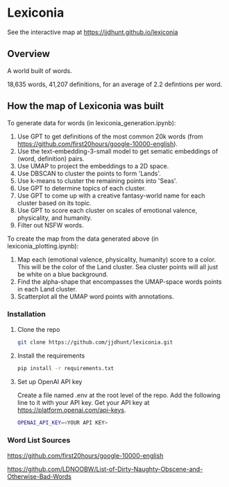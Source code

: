 # Lexiconia

See the interactive map at https://jjdhunt.github.io/lexiconia

## Overview

A world built of words.

18,635 words, 41,207 definitions, for an average of 2.2 defintions per word.

## How the map of Lexiconia was built

To generate data for words (in lexiconia_generation.ipynb):
1. Use GPT to get definitions of the most common 20k words (from https://github.com/first20hours/google-10000-english).
2. Use the text-embedding-3-small model to get sematic embeddings of (word, definition) pairs.
3. Use UMAP to project the embeddings to a 2D space.
4. Use DBSCAN to cluster the points to form 'Lands'.
5. Use k-means to cluster the remaining points into 'Seas'.
6. Use GPT to determine topics of each cluster.
7. Use GPT to come up with a creative fantasy-world name for each cluster based on its topic.
8. Use GPT to score each cluster on scales of emotional valence, physicality, and humanity.
9. Filter out NSFW words.

To create the map from the data generated above (in lexiconia_plotting.ipynb):
1. Map each (emotional valence, physicality, humanity) score to a color. This will be the color of the Land cluster. Sea cluster points will all just be white on a blue background.
2. Find the alpha-shape that encompasses the UMAP-space words points in each Land cluster.
3. Scatterplot all the UMAP word points with annotations.

### Installation

1. Clone the repo
   ```sh
   git clone https://github.com/jjdhunt/lexiconia.git

2. Install the requirements
   ```sh
   pip install -r requirements.txt

3. Set up OpenAI API key

   Create a file named .env at the root level of the repo. Add the following line to it with your API key. Get your API key at https://platform.openai.com/api-keys.
   
   ```sh
   OPENAI_API_KEY=<YOUR API KEY>

### Word List Sources
https://github.com/first20hours/google-10000-english

https://github.com/LDNOOBW/List-of-Dirty-Naughty-Obscene-and-Otherwise-Bad-Words
